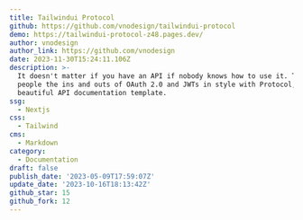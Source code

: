 ```yaml
---
title: Tailwindui Protocol
github: https://github.com/vnodesign/tailwindui-protocol
demo: https://tailwindui-protocol-z48.pages.dev/
author: vnodesign
author_link: https://github.com/vnodesign
date: 2023-11-30T15:24:11.106Z
description: >-
  It doesn't matter if you have an API if nobody knows how to use it. Teach
  people the ins and outs of OAuth 2.0 and JWTs in style with Protocol, a
  beautiful API documentation template.
ssg:
  - Nextjs
css:
  - Tailwind
cms:
  - Markdown
category:
  - Documentation
draft: false
publish_date: '2023-05-09T17:59:07Z'
update_date: '2023-10-16T18:13:42Z'
github_star: 15
github_fork: 12
---
```

